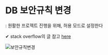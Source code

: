 # DB 보안규칙 변경
: 원활한 프로젝트 진행을 위해, 허용 모드로 설정한다

✔ stack overflow의 글 참고 [here](https://stackoverflow.com/questions/37403747/firebase-permission-denied)

![보안규칙변경](https://user-images.githubusercontent.com/47620950/144175979-e0aefa1e-603c-4f5a-bb33-76d9cf7fb108.PNG)
